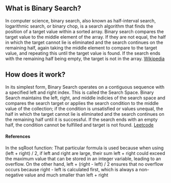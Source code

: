 ## What is Binary Search?

In computer science, binary search, also known as half-interval search, logarithmic search, or binary chop, is a search algorithm that finds the position of a target value within a sorted array. Binary search compares the target value to the middle element of the array. If they are not equal, the half in which the target cannot lie is eliminated and the search continues on the remaining half, again taking the middle element to compare to the target value, and repeating this until the target value is found. If the search ends with the remaining half being empty, the target is not in the array. [Wikipedia](https://en.wikipedia.org/wiki/Binary_search)



## How does it work?

In its simplest form, Binary Search operates on a contiguous sequence with a specified left and right index. This is called the Search Space. Binary Search maintains the left, right, and middle indicies of the search space and compares the search target or applies the search condition to the middle value of the collection; if the condition is unsatisfied or values unequal, the half in which the target cannot lie is eliminated and the search continues on the remaining half until it is successful. If the search ends with an empty half, the condition cannot be fulfilled and target is not found. [Leetcode](https://leetcode.com/explore/learn/card/binary-search/138/background/971/)

#### References

In the sqRoot function: That particular formula is used because when using (left + right) / 2, if left and right are large, their sum left + right could exceed the maximum value that can be stored in an integer variable, leading to an overflow. On the other hand, left + (right - left) / 2 ensures that no overflow occurs because right - left is calculated first, which is always a non-negative value and much smaller than left + right